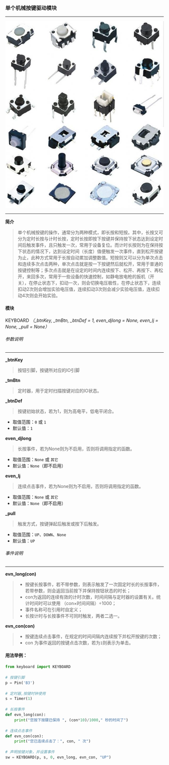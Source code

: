 ### 单个机械按键驱动模块
---

![轻触按键](轻触按键.jpg)

----
**简介**

> 单个机械按键的操作，通常分为两种模式，即长按和短按。其中，长按又可分为定时长按与计时长按，定时长按即按下按键并保持按下状态达到设定时间后触发事件，且只触发一次，常用于设备复位。而计时长按则为在保持按下状态的情况下，达到设定时间（长度）值便触发一次事件，直到松开按键为止，此种方式常用于长按自动累加调整数值。短按则又可以分为单次点击和连续多次点击两种，单次点击就是按一下按键然后就松开，常用于普通的按键控制等；多次点击就是在设定的时间内连续按下、松开、再按下、再松开，来回多次，常用于一些设备的快速控制，如静电放电枪的扳机（开关），在停止状态下，扣动一次，则会切换电压极性，在停止状态下，连续扣动2次则会增加实验电压值，连续扣动3次则会减少实验电压值，连续扣动4次则会开始实验。

#### 模块

KEYBOARD *（\_btnKey, \_tmBtn, \_btnDef = 1, even_djlong = None, even_lj = None, \_pull = None）*

###### 参数说明
------
**\_btnKey**
> 按钮引脚，按键所对应的IO引脚

**\_tmBtn**
> 定时器，用于定时扫描按键对应的IO状态。

 **\_btnDef**
> 按键初始状态，若为1，则为高电平，低电平闭合。

  * 取值范围：`0` 或 `1`
  * 默认值：`1`


**even_djlong**
> 长按事件，若为None则为不启用，否则将调用指定的函数。

* 取值范围：`None` 或 `其它`
* 默认值：`None`（即不启用）

**even_lj**
> 连续点击事件，若为None则为不启用，否则将调用指定的函数。

* 取值范围：`None` 或 `其它`
* 默认值：`None`（即不启用）

**\_pull**
> 触发方式，按键弹起后触发或按下后触发。

* 取值范围：`UP`、`DOWN`、`None`
* 默认值：`UP`


###### 事件说明
------
**evn_long(con)**
> * 按键长按事件，若不带参数，则表示触发了一次固定时长的长按事件，若带参数，则会返回当前按下并保持按钮状态的时长；
> * con为返回的连续有效的计时次数，时间间隔与定时器的设置有关。统计时间时可以使用 （con×时间间隔）÷1000；
> * 事件名称可在引用时自定义；
> * 长按计时与长按事件不可同时触发，两者二选一。


**evn_con(con)**
> * 按键连续点击事件，在规定的时间间隔内连续按下并松开按键的次数；
> * con 为事件返回的按键点击次数，若为`1`则表示为单击。


#### 用法举例：

```python
from keyboard import KEYBOARD

# 按键引脚
p = Pin('B3')

# 定时器,按键时钟使用
s = Timer(1)

# 长按事件
def evn_long(con):
    print("您按下按键已保持 ", (con*10)/1000," 秒的时间了")

# 连续点击事件
def evn_con(con):
    print("您已连续点击了：", con, " 次")
    
# 声明按键对象，并设置事件
sw = KEYBOARD(p, s, 0, evn_long, evn_con, "UP")



```
